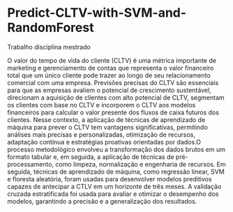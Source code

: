 # Predict-CLTV-with-SVM-and-RandomForest

Trabalho disciplina mestrado

  O valor do tempo de vida do cliente (CLTV) é uma métrica importante de marketing e gerenciamento de contas que representa o valor financeiro total que um único cliente pode trazer ao longo de seu relacionamento comercial com uma empresa. Previsões precisas do CLTV são essenciais para que as empresas avaliem o potencial de crescimento sustentável, direcionam a aquisição de clientes com alto potencial de CLTV, segmentam os clientes com base no CLTV e incorporem o CLTV aos modelos financeiros para calcular o valor presente dos fluxos de caixa futuros dos clientes. 
	Nesse contexto, a aplicação de técnicas de aprendizado de máquina para prever o CLTV tem vantagens significativas, permitindo análises mais precisas e personalizadas, otimização de recursos, adaptação contínua e estratégias proativas orientadas por dados.O processo metodológico envolveu a transformação dos dados brutos em um formato tabular e, em seguida, a aplicação de técnicas de pré-processamento, como limpeza, normalização e engenharia de recursos. Em seguida, técnicas de aprendizado de máquina, como regressão linear, SVM e floresta aleatória, foram usadas para desenvolver modelos preditivos capazes de antecipar a CTLV em um horizonte de três meses. A validação cruzada estratificada foi usada para avaliar e otimizar o desempenho dos modelos, garantindo a precisão e a generalização dos resultados.
